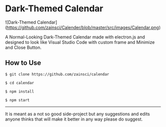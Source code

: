 # Dark-Themed Calendar

![Dark-Themed Calendar] (https://github.com/zainsci/Calender/blob/master/src/images/Calendar.png)

A Normal-Looking Dark-Themed Calendar made with electron.js and designed to look like Visual Studio Code with custom frame and Minimize and Close Button.

## How to Use

```
$ git clone https://github.com/zainsci/calendar

$ cd calendar

$ npm install

$ npm start
```

---

It is meant as a not so good side-project but any suggestions and edits anyone thinks that will make it better in any way please do suggest.
